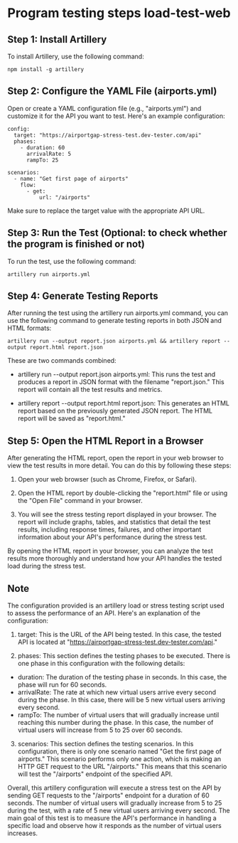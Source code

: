 # Program testing steps load-test-web

## Step 1: Install Artillery

To install Artillery, use the following command:

```
npm install -g artillery
```

## Step 2: Configure the YAML File (airports.yml)

Open or create a YAML configuration file (e.g., "airports.yml") and customize it for the API you want to test. Here's an example configuration:

```
config:
  target: "https://airportgap-stress-test.dev-tester.com/api"
  phases:
    - duration: 60
      arrivalRate: 5
      rampTo: 25

scenarios:
  - name: "Get first page of airports"
    flow:
      - get:
          url: "/airports"
```
Make sure to replace the target value with the appropriate API URL.

## Step 3: Run the Test (Optional: to check whether the program is finished or not)

To run the test, use the following command:

```
artillery run airports.yml
```

## Step 4: Generate Testing Reports

After running the test using the artillery run airports.yml command, you can use the following command to generate testing reports in both JSON and HTML formats:

```
artillery run --output report.json airports.yml && artillery report --output report.html report.json
```
These are two commands combined:

- artillery run --output report.json airports.yml: This runs the test and produces a report in JSON format with the filename "report.json." This report will contain all the test results and metrics.

- artillery report --output report.html report.json: This generates an HTML report based on the previously generated JSON report. The HTML report will be saved as "report.html."

## Step 5: Open the HTML Report in a Browser

After generating the HTML report, open the report in your web browser to view the test results in more detail. You can do this by following these steps:

1. Open your web browser (such as Chrome, Firefox, or Safari).

2. Open the HTML report by double-clicking the "report.html" file or using the "Open File" command in your browser.

3. You will see the stress testing report displayed in your browser. The report will include graphs, tables, and statistics that detail the test results, including response times, failures, and other important information about your API's performance during the stress test.

By opening the HTML report in your browser, you can analyze the test results more thoroughly and understand how your API handles the tested load during the stress test.

## Note
The configuration provided is an artillery load or stress testing script used to assess the performance of an API. Here's an explanation of the configuration:

1. target: This is the URL of the API being tested. In this case, the tested API is located at "https://airportgap-stress-test.dev-tester.com/api."

2. phases: This section defines the testing phases to be executed. There is one phase in this configuration with the following details:

- duration: The duration of the testing phase in seconds. In this case, the phase will run for 60 seconds.
- arrivalRate: The rate at which new virtual users arrive every second during the phase. In this case, there will be 5 new virtual users arriving every second.
- rampTo: The number of virtual users that will gradually increase until reaching this number during the phase. In this case, the number of virtual users will increase from 5 to 25 over 60 seconds.
3. scenarios: This section defines the testing scenarios. In this configuration, there is only one scenario named "Get the first page of airports." This scenario performs only one action, which is making an HTTP GET request to the URL "/airports." This means that this scenario will test the "/airports" endpoint of the specified API.

Overall, this artillery configuration will execute a stress test on the API by sending GET requests to the "/airports" endpoint for a duration of 60 seconds. The number of virtual users will gradually increase from 5 to 25 during the test, with a rate of 5 new virtual users arriving every second. The main goal of this test is to measure the API's performance in handling a specific load and observe how it responds as the number of virtual users increases.
